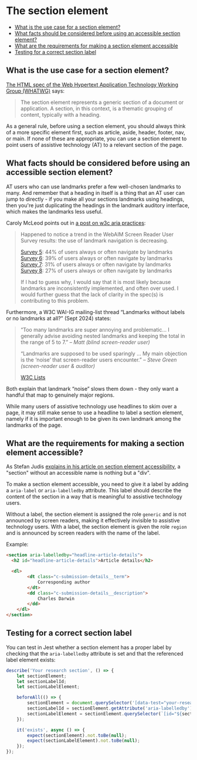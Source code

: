 # The section element

- [What is the use case for a section element?](#what-is-the-use-case-for-a--section--element)
- [What facts should be considered before using an accessible section element?](#what-facts-should-be-considered-before-using-an-accessible-section-element)
- [What are the requirements for making a section element accessible](#what-are-the-requirements-for-making-a-section-element-accessible)
- [Testing for a correct section label](#testing-for-a-correct-section-label)


## What is the use case for a section element?

[The HTML spec of the Web Hypertext Application Technology Working Group (WHATWG)](https://html.spec.whatwg.org/multipage/sections.html#the-section-element) says: 

> The section element represents a generic section of a document or application. A section, in this context, is a
> thematic grouping of content, typically with a heading.

As a general rule, before using a section element, you should always think of a more specific element first, such
as article, aside, header, footer, nav, or main. If none of these are appropriate, you can use a section element
to point users of assistive technology (AT) to a relevant section of the page.

## What facts should be considered before using an accessible section element?

AT users who can use landmarks prefer a few well-chosen landmarks to many. And remember that a heading in
itself is a thing that an AT user can jump to directly - if you make all your sections landmarks using headings,
then you're just duplicating the headings in the landmark auditory interface, which makes the landmarks less
useful.

Caroly McLeod points out in [a post on w3c aria practices](https://github.com/w3c/aria-practices/issues/575#issuecomment-380620317):

> Happened to notice a trend in the WebAIM Screen Reader User Survey results: the use of landmark navigation is
> decreasing.
> 
> [Survey 5](https://webaim.org/projects/screenreadersurvey5/#landmarks): 44% of users always or often navigate by
> landmarks<br> 
> [Survey 6](https://webaim.org/projects/screenreadersurvey6/#landmarks): 39% of users always or often navigate by
> landmarks<br> 
> [Survey 7](https://webaim.org/projects/screenreadersurvey7/#landmarks): 31% of users always or often navigate by
> landmarks<br> 
> [Survey 8](https://webaim.org/projects/screenreadersurvey7/#landmarks): 27% of users always or often navigate by
> landmarks<br> 
> 
> If I had to guess why, I would say that it is most likely because landmarks are inconsistently implemented, and often
> over used. I would further guess that the lack of clarity in the spec(s) is contributing to this problem.

Furthermore, a W3C WAI-IG mailing-list thread “Landmarks without labels or no landmarks at all?” (Sept 2024) states:

> “Too many landmarks are super annoying and problematic… I generally advise avoiding nested landmarks and keeping the
> total in the range of 5 to 7.” – _Matt (blind screen-reader user)_<br>
>
> “Landmarks are supposed to be used sparingly … My main objection is the ‘noise’ that screen-reader users encounter.”
> – _Steve Green (screen-reader user & auditor)_<br>
> 
> [W3C Lists](https://lists.w3.org/Archives/Public/w3c-wai-ig/2024JulSep/0118.html)

Both explain that landmark “noise” slows them down - they only want a handful that map to genuinely major regions.

While many users of assistive technology use headlines to skim over a page, it may still make sense to use a headline to
label a section element, namely if it is important enough to be given its own landmark among the landmarks of the page.


## What are the requirements for making a section element accessible?

As Stefan Judis [explains in his article on section element accessibility](https://www.stefanjudis.com/today-i-learned/section-accessible-name/),
a "section" without an accessible name is nothing but a "div".

To make a section element accessible, you need to give it a label by adding a `aria-label` or `aria-labelledby`
attribute. This label should describe the content of the section in a way that is meaningful to assistive technology
users.

Without a label, the section element is assigned the role `generic` and is not announced by screen readers, making
it effectively invisible to assistive technology users. With a label, the section element is given the role `region`
and is announced by screen readers with the name of the label.

Example:

```html
<section aria-labelledby="headline-article-details">
  <h2 id="headline-article-details">Article details</h2>

  <dl>
        <dt class="c-submission-details__term">
            Corresponding author
        </dt>
        <dd class="c-submission-details__description">
            Charles Darwin
        </dd>
    </dl>
</section>
```


## Testing for a correct section label

You can test in Jest whether a section element has a proper label by checking that the `aria-labelledby` attribute is
set and that the referenced label element exists:

```javascript
describe('Your research section', () => {
    let sectionElement;
    let sectionLabelId;
    let sectionLabelElement;

    beforeAll(() => {
        sectionElement = document.querySelector('[data-test="your-research-section"]');
        sectionLabelId = sectionElement.getAttribute('aria-labelledby');
        sectionLabelElement = sectionElement.querySelector(`[id="${sectionLabelId}"]`);
    });

    it('exists', async () => {
        expect(sectionElement).not.toBe(null);
        expect(sectionLabelElement).not.toBe(null);
    });
});
```
